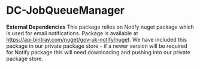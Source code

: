 
# DC-JobQueueManager
**External Dependencies**
This package relies on Notify nuget package which is used for email notifications. Package is available at https://api.bintray.com/nuget/gov-uk-notify/nuget.
We have included this package in our private package store - if a newer version will be required for Notify package this will need downloading and pushing into our private package store.
